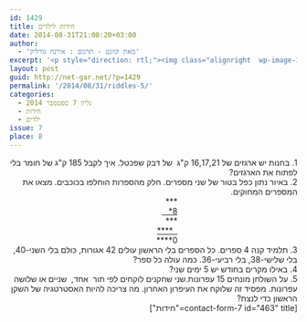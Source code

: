 ```yaml
---
id: 1429
title: חידות לילדים
date: 2014-08-31T21:00:20+03:00
author:
  - 'מאת קוונט - תרגום : אירנה גורליק'
excerpt: '<p style="direction: rtl;"><img class="alignright  wp-image-1463" src="{{site.baseurl}}/assets/img/2014/07/logo_sh.gif" alt="logo_sh" width="139" height="59" />מגוון חידות מתמטיות לילדים לחידוד המחשבה :) .</p>'
layout: post
guid: http://net-gar.net/?p=1429
permalink: '/2014/08/31/riddles-5/'
categories:
  - גליון 7 ספטמבר 2014
  - חידות
  - ילדים
issue: 7
place: 8
---
```

<div dir="rtl" style="color: #222222;">
  1. בחנות יש ארגזים של 16,17,21 ק"ג  של דבק שפכטל. איך לקבל 185 ק"ג של חומר בלי לפתוח את הארגזים?
</div>

<div dir="rtl" style="color: #222222;">
  2. באיור נתון כפל בטור של שני מספרים. חלק מהספרות הוחלפו בכוכבים. מצאו את המספרים המחוקים.
</div>

<div dir="rtl" style="color: #222222; text-align: right; padding-right: 210px;">
  ***
</div>

<div dir="rtl" style="color: #222222; text-align: right; padding-right: 210px;">
  <span style="text-decoration: underline;">8*   </span>
</div>

<div dir="rtl" style="color: #222222; text-align: right; padding-right: 210px;">
  ***
</div>

<div dir="rtl" style="color: #222222; text-align: right; padding-right: 210px;">
  <span style="text-decoration: underline;">  ****</span>
</div>

<div dir="rtl" style="color: #222222; text-align: right; padding-right: 210px;">
  0****
</div>

<div dir="rtl" style="color: #222222;">
  3. תלמיד קנה 4 ספרים. כל הספרים בלי הראשון עולים 42 אגורות, כולם בלי השני-40, בלי שלישי-38, בלי רביעי-36. כמה עולה כל ספר?
</div>

<div dir="rtl" style="color: #222222;">
  4. באילו מקרים בחודש יש 5 ימים שני?
</div>

<div dir="rtl" style="color: #222222;">
  5. על השולחן מונחים 15 עפרונות.שני שחקנים לוקחים לפי תור  אחד,  שניים או שלושה עפרונות. מפסיד זה שלוקח את העיפרון האחרון. מה צריכה להיות האסטרטגיה של השקן הראשון כדי לנצח?
</div>

<div dir="rtl" style="color: #222222;">
  [contact-form-7 id="463" title="חידות"]
</div>